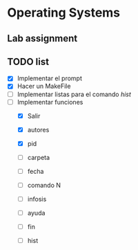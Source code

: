 # Operating Systems 
## Lab assignment
## TODO list
 
- [x] Implementar el prompt
- [x] Hacer un MakeFile
- [ ] Implementar listas para el comando *hist*
- [ ] Implementar funciones
    - [x] Salir
    - [x] autores
    - [x] pid
    - [ ] carpeta
    - [ ] fecha
    - [ ] comando N
    - [ ] infosis
    - [ ] ayuda
    - [ ] fin
    - [ ] hist

